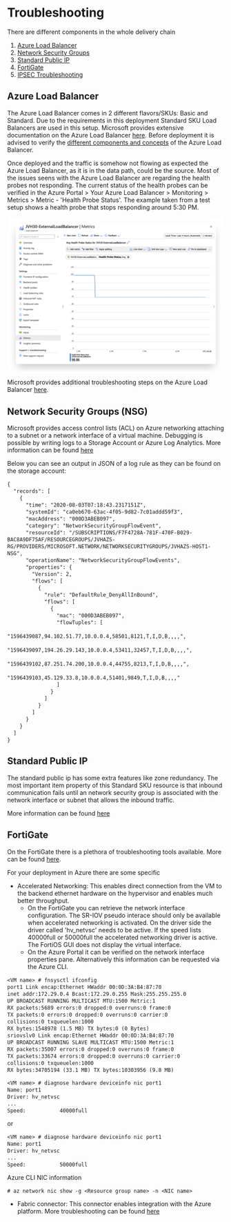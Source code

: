 # Troubleshooting

There are different components in the whole delivery chain

1. [Azure Load Balancer](#azure-load-balancer)
2. [Network Security Groups](#network-security-groups-nsg)
3. [Standard Public IP](#standard-public-ip)
4. [FortiGate](#fortigate)
5. [IPSEC Troubleshooting](../../Documentation/faq-ipsec-connectivity.md#troubleshooting)

## Azure Load Balancer

The Azure Load Balancer comes in 2 different flavors/SKUs: Basic and Standard. Due to the requirements in this deployment Standard SKU Load Balancers are used in this setup.
Microsoft provides extensive documentation on the Azure Load Balancer [here](https://docs.microsoft.com/en-us/azure/load-balancer/load-balancer-overview). Before deployment it is advised to verify the [different components and concepts](https://docs.microsoft.com/en-us/azure/load-balancer/components) of the Azure Load Balancer.

Once deployed and the traffic is somehow not flowing as expected the Azure Load Balancer, as it is in the data path, could be the source. Most of the issues seens with the Azure Load Balancer are regarding the health probes not responding. The current status of the health probes can be verified in the Azure Portal > Your Azure Load Balancer > Monitoring > Metrics > Metric - 'Health Probe Status'. The example taken from a test setup shows a health probe that stops responding around 5:30 PM.

<p align="center">
  <img width="500px" src="../images/troubleshooting-loadbalancer.png">
</p>

Microsoft provides additional troubleshooting steps on the Azure Load Balancer [here](https://docs.microsoft.com/en-us/azure/load-balancer/load-balancer-troubleshoot).

## Network Security Groups (NSG)

Microsoft provides access control lists (ACL) on Azure networking attaching to a subnet or a network interface of a virtual machine. Debugging is possible by writing logs to a Storage Account or Azure Log Analytics. More information can be found [here](https://docs.microsoft.com/en-us/azure/virtual-network/virtual-network-nsg-manage-log)

Below you can see an output in JSON of a log rule as they can be found on the storage account:

```
{
  "records": [
    {
      "time": "2020-08-03T07:18:43.2317151Z",
      "systemId": "ca0eb670-63ac-4f05-9d82-7c01addd59f3",
      "macAddress": "000D3ABEB097",
      "category": "NetworkSecurityGroupFlowEvent",
      "resourceId": "/SUBSCRIPTIONS/F7F4728A-781F-470F-B029-BAC8A9DF75AF/RESOURCEGROUPS/JVHAZS-RG/PROVIDERS/MICROSOFT.NETWORK/NETWORKSECURITYGROUPS/JVHAZS-HOST1-NSG",
      "operationName": "NetworkSecurityGroupFlowEvents",
      "properties": {
        "Version": 2,
        "flows": [
          {
            "rule": "DefaultRule_DenyAllInBound",
            "flows": [
              {
                "mac": "000D3ABEB097",
                "flowTuples": [
                  "1596439087,94.102.51.77,10.0.0.4,58501,8121,T,I,D,B,,,,",
                  "1596439097,194.26.29.143,10.0.0.4,53411,32457,T,I,D,B,,,,",
                  "1596439102,87.251.74.200,10.0.0.4,44755,8213,T,I,D,B,,,,",
                  "1596439103,45.129.33.8,10.0.0.4,51401,9849,T,I,D,B,,,,"
                ]
              }
            ]
          }
        ]
      }
    }
  ]
}

```
## Standard Public IP

The standard public ip has some extra features like zone redundancy. The most important item property of this Standard SKU resource is that inbound communication fails until an network security group is associated with the network interface or subnet that allows the inbound traffic.

More information can be found [here](https://docs.microsoft.com/en-us/azure/virtual-network/public-ip-addresses#standard)

## FortiGate

On the FortiGate there is a plethora of troubleshooting tools available. More can be found [here](https://docs2.fortinet.com/document/fortigate/6.4.3/administration-guide/244292/troubleshooting).

For your deployment in Azure there are some specific

- Accelerated Networking: This enables direct connection from the VM to the backend ethernet hardware on the hypervisor and enables much better throughput.
  - On the FortiGate you can retrieve the network interface configuration. The SR-IOV pseudo interace should only be available when accelerated networking is activated. On the driver side the driver called 'hv_netvsc' needs to be active. If the speed lists 40000full or 50000full the accelerated networking driver is active. The FortiOS GUI does not display the virtual interface.
  - On the Azure Portal it can be verified on the network interface properties pane. Alternatively this information can be requested via the Azure CLI.

```
<VM name> # fnsysctl ifconfig
port1 Link encap:Ethernet HWaddr 00:0D:3A:B4:87:70
inet addr:172.29.0.4 Bcast:172.29.0.255 Mask:255.255.255.0
UP BROADCAST RUNNING MULTICAST MTU:1500 Metric:1
RX packets:5689 errors:0 dropped:0 overruns:0 frame:0
TX packets:0 errors:0 dropped:0 overruns:0 carrier:0
collisions:0 txqueuelen:1000
RX bytes:1548978 (1.5 MB) TX bytes:0 (0 Bytes)
sriovslv0 Link encap:Ethernet HWaddr 00:0D:3A:B4:87:70
UP BROADCAST RUNNING SLAVE MULTICAST MTU:1500 Metric:1
RX packets:35007 errors:0 dropped:0 overruns:0 frame:0
TX packets:33674 errors:0 dropped:0 overruns:0 carrier:0
collisions:0 txqueuelen:1000
RX bytes:34705194 (33.1 MB) TX bytes:10303956 (9.8 MB)
```

```
<VM name> # diagnose hardware deviceinfo nic port1
Name: port1
Driver: hv_netvsc
...
Speed:           40000full
```
or
```
<VM name> # diagnose hardware deviceinfo nic port1
Name: port1
Driver: hv_netvsc
...
Speed:           50000full
```

Azure CLI NIC information
```
# az network nic show -g <Resource group name> -n <NIC name>
```

- Fabric connector: This connector enables integration with the Azure platform. More troubleshooting can be found [here](https://docs.fortinet.com/document/fortigate-public-cloud/7.2.0/azure-administration-guide/985498/troubleshooting-azure-sdn-connector)
